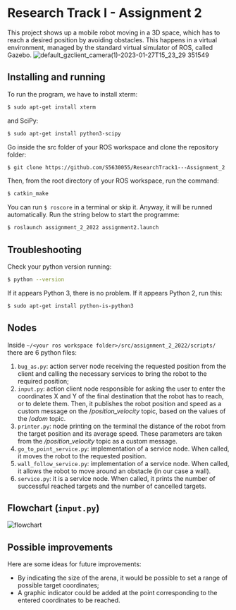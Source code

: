 Research Track I - Assignment 2
================================

This project shows up a mobile robot moving in a 3D space, which has to reach a desired position by avoiding obstacles. This happens in a virtual environment, managed by the standard virtual simulator of ROS, called Gazebo.
![default_gzclient_camera(1)-2023-01-27T15_23_29 351549](https://user-images.githubusercontent.com/117213899/215110545-c90c0ec1-ce38-4ce9-86e4-545e46050bc1.jpg)

Installing and running
----------------------
To run the program, we have to install xterm:
```bash
$ sudo apt-get install xterm
```
and SciPy:
```bash
$ sudo apt-get install python3-scipy
```
Go inside the src folder of your ROS workspace and clone the repository folder:
```bash
$ git clone https://github.com/S5630055/ResearchTrack1---Assignment_2
```
Then, from the root directory of your ROS workspace, run the command:
```bash
$ catkin_make
```
You can run `$ roscore`  in a terminal or skip it. Anyway, it will be runned automatically. Run the string below to start the programme:
```bash
$ roslaunch assignment_2_2022 assignment2.launch
```

Troubleshooting
----------------------
Check your python version running:
```bash
$ python --version
```
If it appears Python 3, there is no problem. If it appears Python 2, run this:
```bash
$ sudo apt-get install python-is-python3
```

Nodes
----------------------
Inside `~/<your ros workspace folder>/src/assignment_2_2022/scripts/` there are 6 python files:

1. `bug_as.py`: action server node receiving the requested position from the client and calling the necessary services to bring the robot to the required position;
2. `input.py`: action client node responsible for asking the user to enter the coordinates X and Y of the final destination that the robot has to reach, or to delete them. Then, it publishes the robot position and speed as a custom message on the /_position_velocity_ topic, based on the values of the /_odom_ topic.
3. `printer.py`: node printing on the terminal the distance of the robot from the target position and its average speed. These parameters are taken from the _/position_velocity_ topic as a custom message.
4. `go_to_point_service.py`: implementation of a service node. When called, it moves the robot to the requested position.
5. `wall_follow_service.py`: implementation of a service node. When called, it allows the robot to move around an obstacle (in our case a wall).
6. `service.py`: it is a service node. When called, it prints the number of successful reached targets and the number of cancelled targets.

Flowchart (`input.py`)
----------------------
![flowchart](https://user-images.githubusercontent.com/117213899/215106562-20902234-1fe8-4b8e-b1c5-32a7173657ff.png)

Possible improvements
----------------------
Here are some ideas for future improvements:
- By indicating the size of the arena, it would be possible to set a range of possible target coordinates;
- A graphic indicator could be added at the point corresponding to the entered coordinates to be reached.

